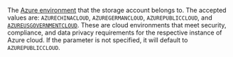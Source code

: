 The [Azure environment](https://learn.microsoft.com/azure/deployment-environments/concept-environments-key-concepts#environments) that the storage account belongs to. The accepted values are: `AZURECHINACLOUD`, `AZUREGERMANCLOUD`, `AZUREPUBLICCLOUD`, and [`AZUREUSGOVERNMENTCLOUD`](https://learn.microsoft.com/azure/azure-government/documentation-government-developer-guide). These are cloud environments that meet security, compliance, and data privacy requirements for the respective instance of Azure cloud. If the parameter is not specified, it will default to `AZUREPUBLICCLOUD`.